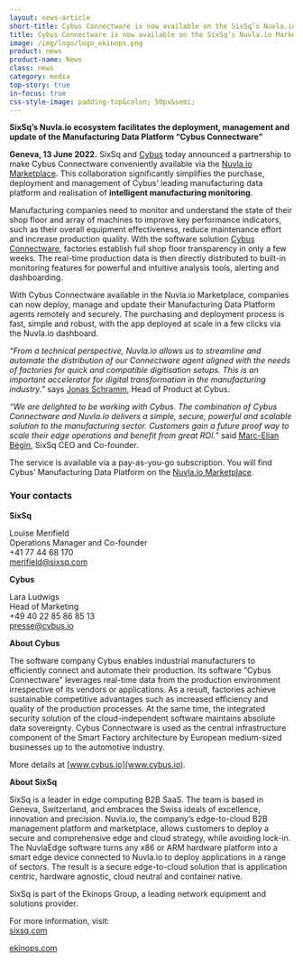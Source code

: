 ```yaml
---
layout: news-article
short-title: Cybus Connectware is now available on the SixSq’s Nuvla.io Marketplace for intelligent manufacturing monitoring
title: Cybus Connectware is now available on the SixSq’s Nuvla.io Marketplace for intelligent manufacturing monitoring
image: /img/logo/logo_ekinops.png
product: news
product-name: News
class: news
category: media
top-story: true
in-focus: true
css-style-image: padding-top&colon; 50px&semi;
---
```


**SixSq’s Nuvla.io ecosystem facilitates the deployment, management and update of the Manufacturing Data Platform “Cybus Connectware”**

**Geneva, 13 June 2022.** SixSq and [Cybus](https://www.cybus.io/en/) today announced a partnership to make Cybus Connectware conveniently available via the [Nuvla.io Marketplace](https://nuvla.io/). This collaboration significantly simplifies the purchase, deployment and management of Cybus’ leading manufacturing data platform and realisation of **intelligent manufacturing monitoring**. 

Manufacturing companies need to monitor and understand the state of their shop floor and array of machines to improve key performance indicators, such as their overall equipment effectiveness, reduce maintenance effort and increase production quality. With the software solution [Cybus Connectware](https://www.cybus.io/en/product/cybus-connectware/), factories establish full shop floor transparency in only a few weeks. The real-time production data is then directly distributed to built-in monitoring features for powerful and intuitive analysis tools, alerting and dashboarding.

With Cybus Connectware available in the Nuvla.io Marketplace, companies can now deploy, manage and update their Manufacturing Data Platform agents remotely and securely. The purchasing and deployment process is fast, simple and robust, with the app deployed at scale in a few clicks via the Nuvla.io dashboard.

_“From a technical perspective, Nuvla.io allows us to streamline and automate the distribution of our Connectware agent aligned with the needs of factories for quick and compatible digitisation setups. This is an important accelerator for digital transformation in the manufacturing industry.”_ says [Jonas Schramm](https://www.linkedin.com/in/jonas-schramm-b8025315b/), Head of Product at Cybus. 

_“We are delighted to be working with Cybus. The combination of Cybus Connectware and Nuvla.io delivers a simple, secure, powerful and scalable solution to the manufacturing sector. Customers gain a future proof way to scale their edge operations and benefit from great ROI.”_ said [Marc-Elian Bégin](https://www.linkedin.com/in/mebster/), SixSq CEO and Co-founder. 

The service is available via a pay-as-you-go subscription. You will find Cybus’ Manufacturing Data Platform on the [Nuvla.io Marketplace](https://nuvla.io/ui/sign-in?redirect=apps/cybus). 



### Your contacts

**SixSq**

Louise Merifield
<br/>
Operations Manager and Co-founder
<br/>
+41 77 44 68 170
<br/>
[merifield@sixsq.com](merifield@sixsq.com)

**Cybus**

Lara Ludwigs
<br/>
Head of Marketing
<br/>
+49 40 22 85 86 85 13
<br/>
[presse@cybus.io](presse@cybus.io)




**About Cybus**

The software company Cybus enables industrial manufacturers to efficiently connect and automate their production. Its software “Cybus Connectware” leverages real-time data from the production environment irrespective of its vendors or applications. As a result, factories achieve sustainable competitive advantages such as increased efficiency and quality of the production processes. At the same time, the integrated security solution of the cloud-independent software maintains absolute data sovereignty. Cybus Connectware is used as the central infrastructure component of the Smart Factory architecture by European medium-sized businesses up to the automotive industry. 

More details at [www.cybus.io](www.cybus.io).


**About SixSq**

SixSq is a leader in edge computing B2B SaaS. The team is based in Geneva, Switzerland, and embraces the Swiss ideals of excellence, innovation and precision. Nuvla.io, the company’s edge-to-cloud B2B management platform and marketplace, allows customers to deploy a secure and comprehensive edge and cloud strategy, while avoiding lock-in. The NuvlaEdge software turns any x86 or ARM hardware platform into a smart edge device connected to Nuvla.io to deploy applications in a range of sectors. The result is a secure edge-to-cloud solution that is application centric, hardware agnostic, cloud neutral and container native.

SixSq is part of the Ekinops Group, a leading network equipment and solutions provider.

For more information, visit: 
<br/>
[sixsq.com](https://sixsq.com/)

[ekinops.com](https://www.ekinops.com/)





